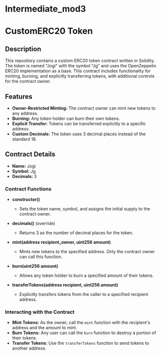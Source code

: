 # Intermediate_mod3
# CustomERC20 Token

## Description

This repository contains a custom ERC20 token contract written in Solidity. The token is named "Jogi" with the symbol "Jg" and uses the OpenZeppelin ERC20 implementation as a base. This contract includes functionality for minting, burning, and explicitly transferring tokens, with additional controls for the contract owner.

## Features

- **Owner-Restricted Minting:** The contract owner can mint new tokens to any address.
- **Burning:** Any token holder can burn their own tokens.
- **Explicit Transfer:** Tokens can be transferred explicitly to a specific address.
- **Custom Decimals:** The token uses 3 decimal places instead of the standard 18.

## Contract Details

- **Name:** Jogi
- **Symbol:** Jg
- **Decimals:** 3

### Contract Functions

- **constructor()**
  - Sets the token name, symbol, and assigns the initial supply to the contract owner.

- **decimals()** (override)
  - Returns 3 as the number of decimal places for the token.

- **mint(address recipient_owner, uint256 amount)**
  - Mints new tokens to the specified address. Only the contract owner can call this function.

- **burn(uint256 amount)**
  - Allows any token holder to burn a specified amount of their tokens.

- **transferTokens(address recipient, uint256 amount)**
  - Explicitly transfers tokens from the caller to a specified recipient address.


### Interacting with the Contract

- **Mint Tokens:** As the owner, call the `mint` function with the recipient's address and the amount to mint.
- **Burn Tokens:** Any user can call the `burn` function to destroy a portion of their tokens.
- **Transfer Tokens:** Use the `transferTokens` function to send tokens to another address.
